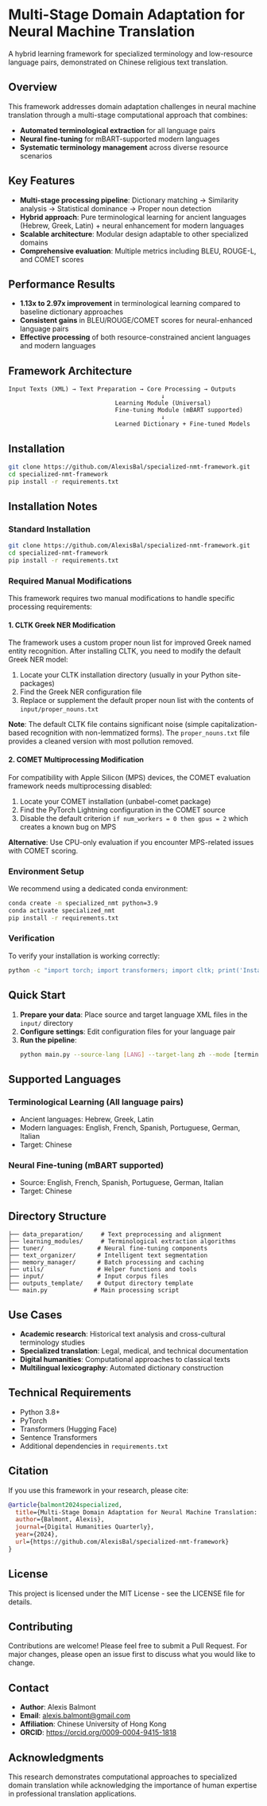 # Multi-Stage Domain Adaptation for Neural Machine Translation

A hybrid learning framework for specialized terminology and low-resource language pairs, demonstrated on Chinese religious text translation.

## Overview

This framework addresses domain adaptation challenges in neural machine translation through a multi-stage computational approach that combines:

- **Automated terminological extraction** for all language pairs
- **Neural fine-tuning** for mBART-supported modern languages  
- **Systematic terminology management** across diverse resource scenarios

## Key Features

- **Multi-stage processing pipeline**: Dictionary matching → Similarity analysis → Statistical dominance → Proper noun detection
- **Hybrid approach**: Pure terminological learning for ancient languages (Hebrew, Greek, Latin) + neural enhancement for modern languages
- **Scalable architecture**: Modular design adaptable to other specialized domains
- **Comprehensive evaluation**: Multiple metrics including BLEU, ROUGE-L, and COMET scores

## Performance Results

- **1.13x to 2.97x improvement** in terminological learning compared to baseline dictionary approaches
- **Consistent gains** in BLEU/ROUGE/COMET scores for neural-enhanced language pairs
- **Effective processing** of both resource-constrained ancient languages and modern languages

## Framework Architecture

```
Input Texts (XML) → Text Preparation → Core Processing → Outputs
                                           ↓
                              Learning Module (Universal)
                              Fine-tuning Module (mBART supported)
                                           ↓
                              Learned Dictionary + Fine-tuned Models
```

## Installation

```bash
git clone https://github.com/AlexisBal/specialized-nmt-framework.git
cd specialized-nmt-framework
pip install -r requirements.txt
```

## Installation Notes

### Standard Installation

```bash
git clone https://github.com/AlexisBal/specialized-nmt-framework.git
cd specialized-nmt-framework
pip install -r requirements.txt
```

### Required Manual Modifications

This framework requires two manual modifications to handle specific processing requirements:

#### 1. CLTK Greek NER Modification

The framework uses a custom proper noun list for improved Greek named entity recognition. After installing CLTK, you need to modify the default Greek NER model:

1. Locate your CLTK installation directory (usually in your Python site-packages)
2. Find the Greek NER configuration file
3. Replace or supplement the default proper noun list with the contents of `input/proper_nouns.txt`

**Note**: The default CLTK file contains significant noise (simple capitalization-based recognition with non-lemmatized forms). The `proper_nouns.txt` file provides a cleaned version with most pollution removed.

#### 2. COMET Multiprocessing Modification

For compatibility with Apple Silicon (MPS) devices, the COMET evaluation framework needs multiprocessing disabled:

1. Locate your COMET installation (unbabel-comet package)
2. Find the PyTorch Lightning configuration in the COMET source
3. Disable the default criterion `if num_workers = 0 then gpus = 2` which creates a known bug on MPS

**Alternative**: Use CPU-only evaluation if you encounter MPS-related issues with COMET scoring.

### Environment Setup

We recommend using a dedicated conda environment:

```bash
conda create -n specialized_nmt python=3.9
conda activate specialized_nmt
pip install -r requirements.txt
```

### Verification

To verify your installation is working correctly:

```bash
python -c "import torch; import transformers; import cltk; print('Installation successful')"
```


## Quick Start

1. **Prepare your data**: Place source and target language XML files in the `input/` directory
2. **Configure settings**: Edit configuration files for your language pair
3. **Run the pipeline**:
   ```bash
   python main.py --source-lang [LANG] --target-lang zh --mode [terminological|hybrid]
   ```

## Supported Languages

### Terminological Learning (All language pairs)
- Ancient languages: Hebrew, Greek, Latin
- Modern languages: English, French, Spanish, Portuguese, German, Italian
- Target: Chinese

### Neural Fine-tuning (mBART supported)
- Source: English, French, Spanish, Portuguese, German, Italian
- Target: Chinese

## Directory Structure

```
├── data_preparation/     # Text preprocessing and alignment
├── learning_modules/     # Terminological extraction algorithms
├── tuner/               # Neural fine-tuning components
├── text_organizer/      # Intelligent text segmentation
├── memory_manager/      # Batch processing and caching
├── utils/               # Helper functions and tools
├── input/               # Input corpus files
├── outputs_template/    # Output directory template
└── main.py             # Main processing script
```

## Use Cases

- **Academic research**: Historical text analysis and cross-cultural terminology studies
- **Specialized translation**: Legal, medical, and technical documentation
- **Digital humanities**: Computational approaches to classical texts
- **Multilingual lexicography**: Automated dictionary construction

## Technical Requirements

- Python 3.8+
- PyTorch
- Transformers (Hugging Face)
- Sentence Transformers
- Additional dependencies in `requirements.txt`

## Citation

If you use this framework in your research, please cite:

```bibtex
@article{balmont2024specialized,
  title={Multi-Stage Domain Adaptation for Neural Machine Translation: A Hybrid Learning Framework for Specialized Terminology and Low-Resource Language Pairs},
  author={Balmont, Alexis},
  journal={Digital Humanities Quarterly},
  year={2024},
  url={https://github.com/AlexisBal/specialized-nmt-framework}
}
```

## License

This project is licensed under the MIT License - see the LICENSE file for details.

## Contributing

Contributions are welcome! Please feel free to submit a Pull Request. For major changes, please open an issue first to discuss what you would like to change.

## Contact

- **Author**: Alexis Balmont
- **Email**: alexis.balmont@gmail.com
- **Affiliation**: Chinese University of Hong Kong
- **ORCID**: https://orcid.org/0009-0004-9415-1818

## Acknowledgments

This research demonstrates computational approaches to specialized domain translation while acknowledging the importance of human expertise in professional translation applications.
